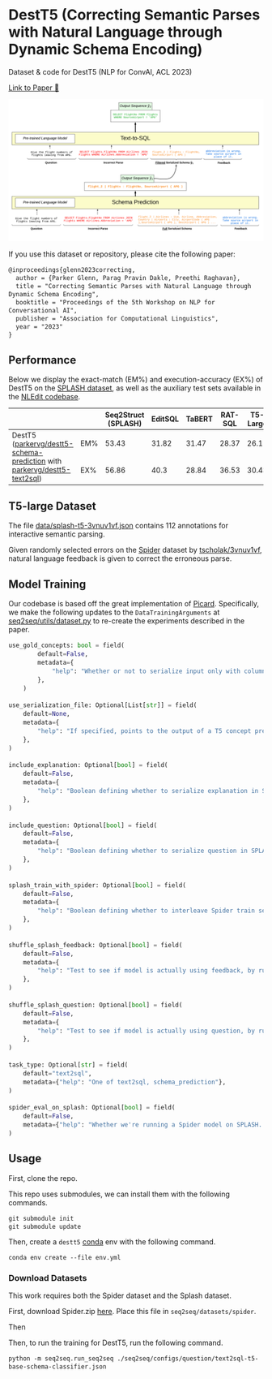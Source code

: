 # DestT5 (Correcting Semantic Parses with Natural Language through Dynamic Schema Encoding)
Dataset & code for DestT5 (NLP for ConvAI, ACL 2023)

[Link to Paper 📝](https://arxiv.org/pdf/2305.19974.pdf)

![Model Diagram](./img/model_diagram.png)

If you use this dataset or repository, please cite the following paper:

```
@inproceedings{glenn2023correcting,
  author = {Parker Glenn, Parag Pravin Dakle, Preethi Raghavan},
  title = "Correcting Semantic Parses with Natural Language through Dynamic Schema Encoding",
  booktitle = "Proceedings of the 5th Workshop on NLP for Conversational AI",
  publisher = "Association for Computational Linguistics",
  year = "2023"
}
```

## Performance 
Below we display the exact-match (EM%) and execution-accuracy (EX%) of DestT5 on the [SPLASH dataset](https://github.com/MSR-LIT/Splash), as well as the auxiliary test sets available in the [NLEdit codebase](https://github.com/MSR-LIT/NLEdit).
<table>
<thead>
  <tr>
    <th></th>
    <th></th>
    <th>Seq2Struct (SPLASH)</th>
    <th>EditSQL</th>
    <th>TaBERT</th>
    <th>RAT-SQL</th>
    <th>T5-Large</th>
  </tr>
</thead>
<tbody>
  <tr>
    <td rowspan="2">DestT5 (<a href="https://huggingface.co/parkervg/destt5-schema-prediction">parkervg/destt5-schema-prediction</a> with <a href="https://huggingface.co/parkervg/destt5-text2sql"> parkervg/destt5-text2sql</a>)</td>
    <td>EM%</td>
    <td>53.43</td>
    <td>31.82</td>
    <td>31.47</td>
    <td>28.37</td>
    <td>26.1</td>
  </tr>
  <tr>
    <td>EX%</td>
    <td>56.86</td>
    <td>40.3</td>
    <td>28.84</td>
    <td>36.53</td>
    <td>30.43</td>
  </tr>
</tbody>
</table>

## T5-large Dataset
The file [data/splash-t5-3vnuv1vf.json](./data/splash-t5-3vnuv1vf.json) contains 112 annotations for interactive semantic parsing.

Given randomly selected errors on the [Spider](https://github.com/taoyds/spider) dataset by [tscholak/3vnuv1vf](https://huggingface.co/tscholak/3vnuv1vf), natural language feedback is given to correct the erroneous parse.  


## Model Training 

Our codebase is based off the great implementation of [Picard](https://github.com/ServiceNow/picard). Specifically, we make the following updates to the `DataTrainingArguments` at [seq2seq/utils/dataset.py](./seq2seq/utils/dataset.py) to re-create the experiments described in the paper.


```python
use_gold_concepts: bool = field(
        default=False,
        metadata={
            "help": "Whether or not to serialize input only with columns/tables/values present in the gold query."
        },
    )

use_serialization_file: Optional[List[str]] = field(
    default=None,
    metadata={
        "help": "If specified, points to the output of a T5 concept prediction model. Uses predictions as serialization to current text-to-sql model"
    },
)

include_explanation: Optional[bool] = field(
    default=False,
    metadata={
        "help": "Boolean defining whether to serialize explanation in SPLASH training"
    },
)

include_question: Optional[bool] = field(
    default=False,
    metadata={
        "help": "Boolean defining whether to serialize question in SPLASH training"
    },
)

splash_train_with_spider: Optional[bool] = field(
    default=False,
    metadata={
        "help": "Boolean defining whether to interleave Spider train set with Splash train"
    },
)

shuffle_splash_feedback: Optional[bool] = field(
    default=False,
    metadata={
        "help": "Test to see if model is actually using feedback, by running evaluation on test set with shuffled feedback"
    },
)

shuffle_splash_question: Optional[bool] = field(
    default=False,
    metadata={
        "help": "Test to see if model is actually using question, by running evaluation on test set with shuffled questions"
    },
)

task_type: Optional[str] = field(
    default="text2sql",
    metadata={"help": "One of text2sql, schema_prediction"},
)

spider_eval_on_splash: Optional[bool] = field(
    default=False,
    metadata={"help": "Whether we're running a Spider model on SPLASH. Only use question, in that case."},
)
```

## Usage
First, clone the repo.

This repo uses submodules, we can install them with the following commands.

```
git submodule init
git submodule update
```

Then, create a `destt5` [conda](https://docs.anaconda.com/free/miniconda/) env with the following command.

```
conda env create --file env.yml
```

### Download Datasets
This work requires both the Spider dataset and the Splash dataset.

First, download Spider.zip [here](https://drive.google.com/uc?export=download&id=1TqleXec_OykOYFREKKtschzY29dUcVAQ).
Place this file in `seq2seq/datasets/spider`.

Then 


Then, to run the training for DestT5, run the following command.

```
python -m seq2seq.run_seq2seq ./seq2seq/configs/question/text2sql-t5-base-schema-classifier.json
```

